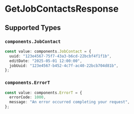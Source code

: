 # GetJobContactsResponse


## Supported Types

### `components.JobContact`

```typescript
const value: components.JobContact = {
  uuid: "123e4567-75f7-43a3-b6cd-22bcbf4f1f1b",
  editDate: "2025-05-01 12:00:00",
  jobUuid: "123e4567-b452-4c7f-ac40-22bcb704d81b",
};
```

### `components.ErrorT`

```typescript
const value: components.ErrorT = {
  errorCode: 1000,
  message: "An error occurred completing your request",
};
```

